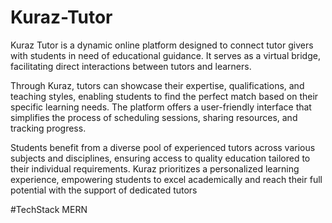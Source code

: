 # Kuraz-Tutor 
Kuraz Tutor is a dynamic online platform designed to  connect tutor givers with students in need of educational guidance. It serves as a virtual bridge, facilitating direct interactions  between tutors and learners.

Through Kuraz, tutors can showcase their expertise, qualifications, and teaching styles, enabling students to find the perfect match based on their specific learning needs. The platform offers a user-friendly interface that simplifies the process of scheduling sessions, sharing resources, and tracking progress.

Students benefit from a diverse pool of experienced tutors across various subjects and disciplines, ensuring access to quality education tailored to their individual requirements. Kuraz prioritizes a personalized learning experience, empowering students to excel academically and reach their full potential with the support of dedicated tutors

#TechStack
MERN
